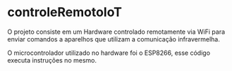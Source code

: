 # controleRemotoIoT

O projeto consiste em um Hardware controlado remotamente via WiFi para enviar comandos a aparelhos que utilizam a comunicação infravermelha.

O microcontrolador utilizado no hardware foi o ESP8266, esse código executa instruções no mesmo.


